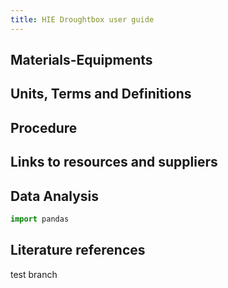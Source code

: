 ```yaml
---
title: HIE Droughtbox user guide
---
```



## Materials-Equipments

## Units, Terms and Definitions

## Procedure

## Links to resources and suppliers

## Data Analysis

```python
import pandas
```

## Literature references


test branch
